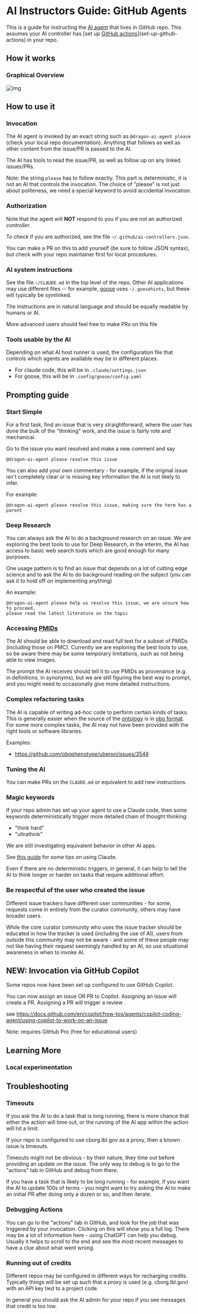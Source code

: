 # AI Instructors Guide: GitHub Agents

This is a guide for instructing the [AI agent](../glossary.md#ai-agent) that lives in GitHub repo. This assumes your AI controller has [set up [GitHub actions](../glossary.md#github-actions)](set-up-github-actions) in your repo.

## How it works

### Graphical Overview

![img](https://ai4curation.github.io/odk-ai/figures/intro.svg)

## How to use it

### Invocation

The AI agent is invoked by an exact string such as `@dragon-ai-agent
please` (check your local repo documentation). Anything that follows as well as other content from the issue/PR is passed to the AI.

The AI has tools to read the issue/PR, as well as follow up on any
linked issues/PRs.

Note: the string `please` has to follow exactly. This part is
deterministic, it is not an AI that controls the invocation. The
choice of "please" is not just about politeness, we need a special
keyword to avoid accidental invocation.

### Authorization

Note that the agent will **NOT** respond to you if you are not an authorized *controller*.

To check if you are authorized, see the file 
`~/.github/ai-controllers.json`. 

You can make a PR on this to add yourself (be sure to follow JSON syntax),
but check with your repo maintainer first for local procedures.

### AI system instructions

See the file `~/CLAUDE.md` in the top level of the repo. Other AI
applications may use different files -- for example, [goose](../glossary.md#goose) uses
`~/.goosehints`, but these will typically be symlinked.

The instructions are in natural language and should be equally
readable by humans or AI.

More advanced users should feel free to make PRs on this file

### Tools usable by the AI

Depending on what AI host runner is used, the configuration file that
controls which agents are available may be in different places.

- For claude code, this will be in `.claude/settings.json`
- For goose, this will be in `.config/goose/config.yaml`

## Prompting guide

### Start Simple

For a first task, find an issue that is very straightforward, where
the user has done the bulk of the "thinking" work, and the issue is
fairly rote and mechanical.

Go to the issue you want resolved and make a new comment and say

    @dragon-ai-agent please resolve this issue

You can also add your own commentary - for example, if the original
issue isn't completely clear or is missing key information the AI is
not likely to infer.

For example:

    @dragon-ai-agent please resolve this issue, making sure the term has a parent

### Deep Research

You can always ask the AI to do a background research on an issue. We
are exploring the best tools to use for Deep Research, in the interim,
the AI has access to basic web search tools which are good enough for
many purposes.

One usage pattern is to find an issue that depends on a lot of cutting
edge science and to ask the AI to do background reading on the subject
(you can ask it to hold off on implementing anything)

An example:

    @dragon-ai-agent please help us resolve this issue, we are unsure how to proceed,
    please read the latest literature on the topic


### Accessing [PMIDs](../glossary.md#pmid-pubmed-id)

The AI should be able to download and read full text for a subset of
PMIDs (including those on PMC). Currently we are exploring the best
tools to use, so be aware there may be some temporary limitations,
such as not being able to view images.

The prompt the AI receives should tell it to use PMIDs as provenance
(e.g. in definitions, in synonyms), but we are still figuring the best
way to prompt, and you might need to occasionally give more detailed
instructions.

### Complex refactoring tasks

The AI is capable of writing ad-hoc code to perform certain kinds of
tasks. This is generally easier when the source of the [ontology](../glossary.md#ontology) is in
[obo format](../glossary.md#obo-format). For some more complex tasks, the AI may not have been
provided with the right tools or software libraries.

Examples:

 - https://github.com/obophenotype/uberon/issues/3548

### Tuning the AI

You can make PRs on the `CLAUDE.md` or equivalent to add new instructions.

### Magic keywords

If your repo admin has set up your agent to use a Claude code, then some keywords
deterministically trigger more detailed chain of thought thinking:

- "think hard"
- "ultrathink"

We are still investigating equivalent behavior in other AI apps.

See [this guide](https://www.anthropic.com/engineering/claude-code-best-practices) for some tips on using Claude.

Even if there are no deterministic triggers, in general, it can help
to tell the AI to think longer or harder on tasks that require
additional effort.

### Be respectful of the user who created the issue

Different issue trackers have different user communities - for some,
requests come in entirely from the curator community, others may have
broader users.

While the core curator community who uses the issue tracker should be
educated in how the tracker is used (including the use of AI), users
from outside this community may not be aware - and some of these
people may not like having their request seemingly handled by an AI,
so use situational awareness in when to invoke AI.

## NEW: Invocation via GitHub Copilot

Some repos now have been set up configured to use GitHub Copilot.

You can now assign an issue OR PR to Copilot. Assigning an issue will create a PR. Assigning a PR will trigger a review

see <https://docs.github.com/en/copilot/how-tos/agents/copilot-coding-agent/using-copilot-to-work-on-an-issue>

Note: requires GitHub Pro (free for educational users)

## Learning More

### Local experimentation

## Troubleshooting

### Timeouts

If you ask the AI to do a task that is long running, there is more
chance that either the action will time out, or the running of the AI
app within the action will hit a limit.

If your repo is configured to use cborg.lbl.gov as a proxy, then a
known issue is timeouts.

Timeouts might not be obvious - by their nature, they time out before
providing an update on the issue. The only way to debug is to go to
the "actions" tab in GitHub and debug from there.

If you have a task that is likely to be long running - for example, if
you want the AI to update 100s of terms - you might want to try
asking the AI to make an initial PR after doing only a dozen or so,
and then iterate.

### Debugging Actions

You can go to the "actions" tab in GitHub, and look for the job that
was triggered by your invocation. Clicking on this will show you a
full log. There may be a lot of information here - using ChatGPT can
help you debug. Usually it helps to scroll to the end and see the most
recent messages to have a clue about what went wrong.

### Running out of credits

Different repos may be configured in different ways for recharging
credits. Typically things will be set up such that a proxy is used
(e.g. cborg.lbl.gov) with an API key tied to a project code.

In general you should ask the AI admin for your repo if you see
messages that credit is too low.
